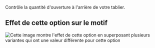 Contrôle la quantité d'ouverture à l'arrière de votre tablier.

## Effet de cette option sur le motif

![Cette image montre l'effet de cette option en superposant plusieurs variantes qui ont une valeur différente pour cette option](albert\_backopening\_sample.svg "Effet de cette option sur le motif")
